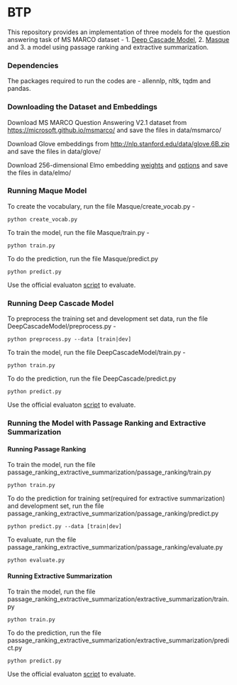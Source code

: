 # BTP
This repository provides an implementation of three models for the question answering task of MS MARCO dataset - 1. [Deep Cascade Model](https://arxiv.org/abs/1811.11374), 2. [Masque](https://arxiv.org/abs/1901.02262v2) and 3. a model using passage ranking and extractive summarization.

### Dependencies
The packages required to run the codes are - allennlp, nltk, tqdm and pandas.


### Downloading the Dataset and Embeddings

Download MS MARCO Question Answering V2.1 dataset from https://microsoft.github.io/msmarco/ and save the files in data/msmarco/

Download Glove embeddings from http://nlp.stanford.edu/data/glove.6B.zip and save the files in data/glove/

Download 256-dimensional Elmo embedding [weights](https://s3-us-west-2.amazonaws.com/allennlp/models/elmo/2x2048_256_2048cnn_1xhighway/elmo_2x2048_256_2048cnn_1xhighway_weights.hdf5) and [options](https://s3-us-west-2.amazonaws.com/allennlp/models/elmo/2x2048_256_2048cnn_1xhighway/elmo_2x2048_256_2048cnn_1xhighway_options.json) and save the files in data/elmo/

### Running Maque Model

To create the vocabulary, run the file Masque/create_vocab.py -
~~~
python create_vocab.py
~~~
To train the model, run the file Masque/train.py -
~~~
python train.py
~~~
To do the prediction, run the file Masque/predict.py
~~~
python predict.py
~~~
Use the official evaluaton [script](https://github.com/microsoft/MSMARCO-Question-Answering/tree/master/Evaluation) to evaluate.


### Running Deep Cascade Model

To preprocess the training set and development set data, run the file DeepCascadeModel/preprocess.py -
~~~
python preprocess.py --data [train|dev]
~~~
To train the model, run the file DeepCascadeModel/train.py -
~~~
python train.py
~~~
To do the prediction, run the file DeepCascade/predict.py
~~~
python predict.py
~~~
Use the official evaluaton [script](https://github.com/microsoft/MSMARCO-Question-Answering/tree/master/Evaluation) to evaluate.

### Running the Model with Passage Ranking and Extractive Summarization
#### Running Passage Ranking
To train the model, run the file passage_ranking_extractive_summarization/passage_ranking/train.py
~~~
python train.py
~~~
To do the prediction for training set(required for extractive summarization) and development set, run the file passage_ranking_extractive_summarization/passage_ranking/predict.py
~~~
python predict.py --data [train|dev]
~~~
To evaluate, run the file passage_ranking_extractive_summarization/passage_ranking/evaluate.py
~~~
python evaluate.py
~~~
#### Running Extractive Summarization
To train the model, run the file passage_ranking_extractive_summarization/extractive_summarization/train.py
~~~
python train.py
~~~
To do the prediction, run the file passage_ranking_extractive_summarization/extractive_summarization/predict.py
~~~
python predict.py
~~~
Use the official evaluaton [script](https://github.com/microsoft/MSMARCO-Question-Answering/tree/master/Evaluation) to evaluate.

